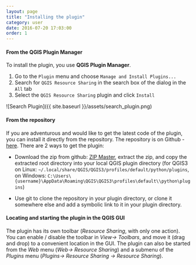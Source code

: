 ```yaml
---
layout: page
title: "Installing the plugin"
category: user
date: 2016-07-20 17:03:00
order: 1
---
```


#### From the QGIS Plugin Manager

To install the plugin, you use **QGIS Plugin Manager**.

1. Go to the ```Plugin``` menu and choose
 ```Manage and Install Plugins...```
2. Search for ```QGIS Resource Sharing``` in the search box
 of the dialog in the ```All``` tab
3. Select the ```QGIS Resource Sharing``` plugin and click
 ```Install```

![Search Plugin]({{ site.baseurl }}/assets/search_plugin.png)

#### From the repository
If you are adventurous and would like to get the latest code of the
plugin, you can install it directly from the repository.
The repository is on Github -
[here](https://github.com/QGIS-Contribution/QGIS-ResourceSharing).
There are 2 ways to get the plugin:

* Download the zip from github:
[ZIP Master](https://github.com/QGIS-Contribution/QGIS-ResourceSharing/archive/master.zip),
extract the zip, and copy the extracted root directory into your
local QGIS plugin directory
(for QGIS3 on Linux:
```~/.local/share/QGIS/QGIS3/profiles/default/python/plugins```,
on Windows:
```C:\Users\{username}\AppData\Roaming\QGIS\QGIS3\profiles\default\\python\plugins```)

* Use git to clone the repository in your plugin directory, or clone
it somewhere else and add a symbolic link to it in your plugin
directory.

#### Locating and starting the plugin in the QGIS GUI
The plugin has its own toolbar (*Resource Sharing*, with only one
action).
You can enable / disable the toolbar in *View-> Toolbars*, and move
it (drag and drop) to a convenient location in the GUI.
The plugin can also be started from the *Web* menu
(*Web-> Resource Sharing*) and a submenu of the *Plugins* menu
(*Plugins-> Resource Sharing -> Resource Sharing*).
